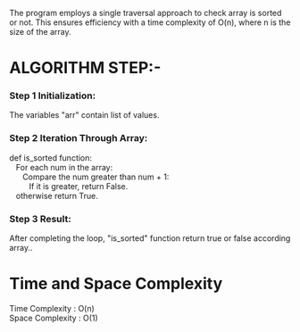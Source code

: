 The program employs a single traversal approach to check array is sorted or not. This ensures efficiency with a time complexity of O(n), where n is the size of the array.

# ALGORITHM STEP:-

### Step 1 Initialization:

The variables "arr" contain list of values.

### Step 2 Iteration Through Array:

def is_sorted function:<br>
&nbsp;&nbsp;&nbsp;For each num in the array:<br>
&nbsp;&nbsp;&nbsp;&nbsp;&nbsp;&nbsp;Compare the num greater than num + 1:<br>
&nbsp;&nbsp;&nbsp;&nbsp;&nbsp;&nbsp;&nbsp;&nbsp;&nbsp;If it is greater, return False.<br>
&nbsp;&nbsp;&nbsp;otherwise return True.

### Step 3 Result:

After completing the loop, "is_sorted" function return true or false according array..

# Time and Space Complexity

Time Complexity : O(n)<br>
Space Complexity : O(1) 
